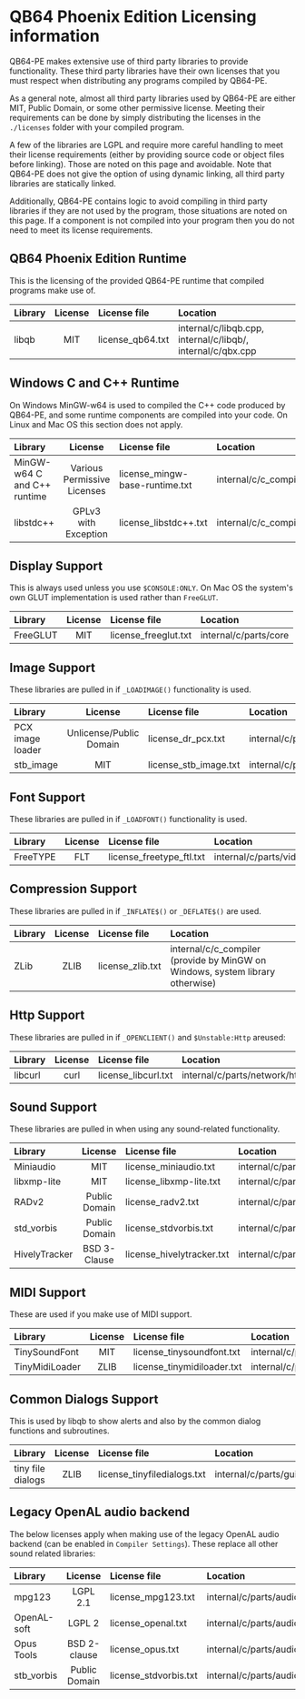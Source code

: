 QB64 Phoenix Edition Licensing information
==========================================

QB64-PE makes extensive use of third party libraries to provide
functionality. These third party libraries have their own licenses that you
must respect when distributing any programs compiled by QB64-PE.

As a general note, almost all third party libraries used by QB64-PE are either MIT,
Public Domain, or some other permissive license. Meeting their requirements can
be done by simply distributing the licenses in the `./licenses` folder with
your compiled program.

A few of the libraries are LGPL and require more careful handling to meet their
license requirements (either by providing source code or object files before
linking). Those are noted on this page and avoidable. Note that QB64-PE does
not give the option of using dynamic linking, all third party libraries are
statically linked.

Additionally, QB64-PE contains logic to avoid compiling in third party libraries
if they are not used by the program, those situations are noted on this page.
If a component is not compiled into your program then you do not need to meet
its license requirements.

## QB64 Phoenix Edition Runtime

This is the licensing of the provided QB64-PE runtime that compiled programs make use of.

| Library | License | License file | Location |
| :------ | :-----: | :----------- | :------- |
| libqb | MIT | license_qb64.txt | internal/c/libqb.cpp, internal/c/libqb/, internal/c/qbx.cpp |

## Windows C and C++ Runtime

On Windows MinGW-w64 is used to compiled the C++ code produced by QB64-PE, and some runtime components are compiled into your code. On Linux and Mac OS this section does not apply.

| Library | License | License file | Location |
| :------ | :-----: | :----------- | :------- |
| MinGW-w64 C and C++ runtime | Various Permissive Licenses | license_mingw-base-runtime.txt | internal/c/c_compiler |
| libstdc++ | GPLv3 with Exception | license_libstdc++.txt | internal/c/c_compiler |

## Display Support

This is always used unless you use `$CONSOLE:ONLY`. On Mac OS the system's own GLUT implementation is used rather than `FreeGLUT`.

| Library | License | License file | Location |
| :------ | :-----: | :----------- | :------- |
| FreeGLUT | MIT | license_freeglut.txt | internal/c/parts/core |

## Image Support

These libraries are pulled in if `_LOADIMAGE()` functionality is used.

| Library | License | License file | Location |
| :------ | :-----: | :----------- | :------- |
| PCX image loader | Unlicense/Public Domain | license_dr_pcx.txt | internal/c/parts/video/image/dr_pcx.h |
| stb_image | MIT | license_stb_image.txt | internal/c/parts/video/image/stb_image.h |

## Font Support

These libraries are pulled in if `_LOADFONT()` functionality is used.

| Library | License | License file | Location |
| :------ | :-----: | :----------- | :------- |
| FreeTYPE | FLT | license_freetype_ftl.txt | internal/c/parts/video/font/tff/ |

## Compression Support

These libraries are pulled in if `_INFLATE$()` or `_DEFLATE$()` are used.

| Library | License | License file | Location |
| :------ | :-----: | :----------- | :------- |
| ZLib | ZLIB | license_zlib.txt | internal/c/c_compiler (provide by MinGW on Windows, system library otherwise) |

## Http Support

These libraries are pulled in if `_OPENCLIENT()` and `$Unstable:Http` areused:

| Library | License | License file | Location |
| :------ | :-----: | :----------- | :------- |
| libcurl | curl | license_libcurl.txt | internal/c/parts/network/http/curl/ |

## Sound Support

These libraries are pulled in when using any sound-related functionality.

| Library | License | License file | Location |
| :------ | :-----: | :----------- | :------- |
| Miniaudio | MIT | license_miniaudio.txt | internal/c/parts/audio/miniaudio.h |
| libxmp-lite  | MIT | license_libxmp-lite.txt | internal/c/parts/audio/extras/libxmp-lite/ |
| RADv2 | Public Domain | license_radv2.txt | internal/c/parts/audio/extras/radv2/ |
| std_vorbis | Public Domain | license_stdvorbis.txt | internal/c/parts/audio/extras/std_vorbis.c |
| HivelyTracker | BSD 3-Clause | license_hivelytracker.txt | internal/c/parts/audio/extras/hivelytracker |

## MIDI Support

These are used if you make use of MIDI support.

| Library | License | License file | Location |
| :------ | :-----: | :----------- | :------- |
| TinySoundFont | MIT | license_tinysoundfont.txt | internal/c/parts/audio/extras/tinysoundfont/tsf.h
| TinyMidiLoader | ZLIB | license_tinymidiloader.txt | internal/c/parts/audio/extras/tinysoundfont.tml.h |

## Common Dialogs Support

This is used by libqb to show alerts and also by the common dialog functions and subroutines.

| Library | License | License file | Location |
| :------ | :-----: | :----------- | :------- |
| tiny file dialogs | ZLIB | license_tinyfiledialogs.txt | internal/c/parts/gui

## Legacy OpenAL audio backend

The below licenses apply when making use of the legacy OpenAL audio backend (can be enabled in `Compiler Settings`). These replace all other sound related libraries:

| Library | License | License file | Location |
| :------ | :-----: | :----------- | :------- |
| mpg123 | LGPL 2.1 | license_mpg123.txt | internal/c/parts/audio/decode/mp3/ |
| OpenAL-soft | LGPL 2 | license_openal.txt | internal/c/parts/audio/out/ |
| Opus Tools | BSD 2-clause | license_opus.txt | internal/c/parts/audio/conversion/ |
| stb_vorbis | Public Domain | license_stdvorbis.txt | internal/c/parts/audio/decode/ogg/ |
